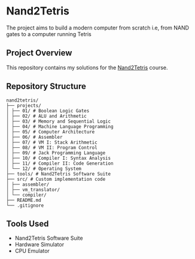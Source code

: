 # Nand2Tetris

The project aims to build a modern computer from scratch i.e, from NAND gates to a computer running Tetris

## Project Overview
This repository contains my solutions for the [Nand2Tetris](https://www.nand2tetris.org/) course.

## Repository Structure

```
nand2tetris/
├── projects/
│ ├── 01/ # Boolean Logic Gates
│ ├── 02/ # ALU and Arithmetic
│ ├── 03/ # Memory and Sequential Logic
│ ├── 04/ # Machine Language Programming
│ ├── 05/ # Computer Architecture
│ ├── 06/ # Assembler
│ ├── 07/ # VM I: Stack Arithmetic
│ ├── 08/ # VM II: Program Control
│ ├── 09/ # Jack Programming Language
│ ├── 10/ # Compiler I: Syntax Analysis
│ ├── 11/ # Compiler II: Code Generation
│ └── 12/ # Operating System
├── tools/ # Nand2Tetris Software Suite
├── src/ # Custom implementation code
│ ├── assembler/
│ ├── vm_translator/
│ └── compiler/
├── README.md
└── .gitignore
```

## Tools Used 
- Nand2Tetris Software Suite
- Hardware Simulator
- CPU Emulator